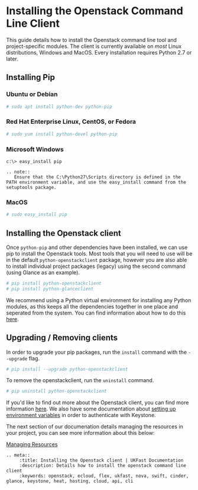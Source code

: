# Installing the Openstack Command Line Client

This guide details how to install the Openstack command line tool and project-specific modules. The client is currently available on _most_ Linux distributions, Windows and MacOS. Every installation requires Python 2.7 or later.

## Installing Pip

### Ubuntu or Debian

```bash
# sudo apt install python-dev python-pip
```

### Red Hat Enterprise Linux, CentOS, or Fedora

```bash
# sudo yum install python-devel python-pip
```

### Microsoft Windows

```console
c:\> easy_install pip
```

```eval_rst
.. note::
   Ensure that the C:\Python27\Scripts directory is defined in the PATH environment variable, and use the easy_install command from the setuptools package.
```

### MacOS

```bash
# sudo easy_install pip
```

## Installing the Openstack client

Once `python-pip` and other dependencies have been installed, we can use pip to install the Openstack tools. Most tools that you will need to use will be in the default `python-openstackclient` package, however you are also able to install individual project packages (legacy) using the second command (using Glance as an example).

```bash
# pip install python-openstackclient
# pip install python-glanceclient
```

We recommend using a Python virtual environment for installing any Python modules, as this keeps all the dependencies together in one place and seperated from the system. You can find information about how to do this [here](https://docs.python.org/3/tutorial/venv.html).

## Upgrading / Removing clients

In order to upgrade your pip packages, run the `install` command with the `--upgrade` flag.

```bash
# pip install --upgrade python-openstackclient
```

To remove the openstackclient, run the `uninstall` command.

```bash
# pip uninstall python-openstackclient
```

If you'd like to find out more about the Openstack client, you can find more information [here](https://docs.openstack.org/newton/user-guide/common/cli-install-openstack-command-line-clients.html). We also have some documentation about [setting up environment variables](/ecloud/flex/general/settingvars.html) in order to authenticate with Keystone.

The next section of our documenation details managing the resources in your project, you can see more information about this below:

[Managing Resources](/ecloud/flex/resources)

```eval_rst
.. meta::
     :title: Installing the Openstack client | UKFast Documentation
     :description: Details how to install the openstack command line client
     :keywords: openstack, ecloud, flex, ukfast, nova, swift, cinder, glance, keystone, heat, hosting, cloud, api, cli
```
